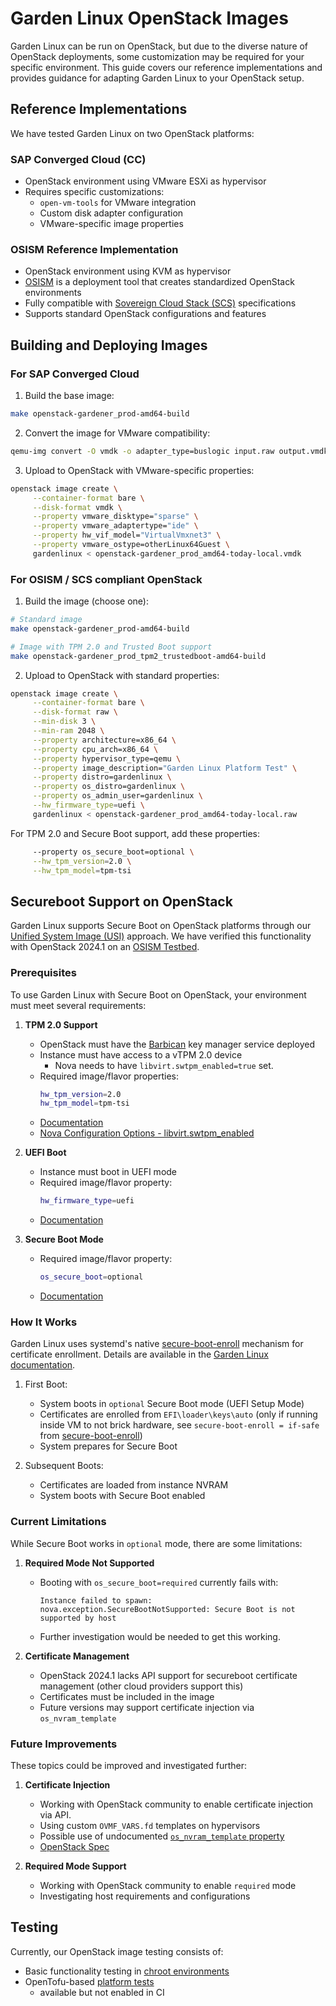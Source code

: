# Garden Linux OpenStack Images

Garden Linux can be run on OpenStack, but due to the diverse nature of OpenStack deployments, some customization may be required for your specific environment. This guide covers our reference implementations and provides guidance for adapting Garden Linux to your OpenStack setup.

## Reference Implementations

We have tested Garden Linux on two OpenStack platforms:

### SAP Converged Cloud (CC)

- OpenStack environment using VMware ESXi as hypervisor
- Requires specific customizations:
  - `open-vm-tools` for VMware integration
  - Custom disk adapter configuration
  - VMware-specific image properties

### OSISM Reference Implementation

- OpenStack environment using KVM as hypervisor
- [OSISM](https://osism.tech/) is a deployment tool that creates standardized OpenStack environments
- Fully compatible with [Sovereign Cloud Stack (SCS)](https://sovereigncloudstack.org) specifications
- Supports standard OpenStack configurations and features

## Building and Deploying Images

### For SAP Converged Cloud

1. Build the base image:

```bash
make openstack-gardener_prod-amd64-build
```

2. Convert the image for VMware compatibility:

```bash
qemu-img convert -O vmdk -o adapter_type=buslogic input.raw output.vmdk
```

3. Upload to OpenStack with VMware-specific properties:

```bash
openstack image create \
     --container-format bare \
     --disk-format vmdk \
     --property vmware_disktype="sparse" \
     --property vmware_adaptertype="ide" \
     --property hw_vif_model="VirtualVmxnet3" \
     --property vmware_ostype=otherLinux64Guest \
     gardenlinux < openstack-gardener_prod_amd64-today-local.vmdk
```

### For OSISM / SCS compliant OpenStack

1. Build the image (choose one):

```bash
# Standard image
make openstack-gardener_prod-amd64-build

# Image with TPM 2.0 and Trusted Boot support
make openstack-gardener_prod_tpm2_trustedboot-amd64-build
```

2. Upload to OpenStack with standard properties:

```bash
openstack image create \
     --container-format bare \
     --disk-format raw \
     --min-disk 3 \
     --min-ram 2048 \
     --property architecture=x86_64 \
     --property cpu_arch=x86_64 \
     --property hypervisor_type=qemu \
     --property image_description="Garden Linux Platform Test" \
     --property distro=gardenlinux \
     --property os_distro=gardenlinux \
     --property os_admin_user=gardenlinux \
     --hw_firmware_type=uefi \
     gardenlinux < openstack-gardener_prod_amd64-today-local.raw
```

For TPM 2.0 and Secure Boot support, add these properties:

```bash
     --property os_secure_boot=optional \
     --hw_tpm_version=2.0 \
     --hw_tpm_model=tpm-tsi
```

## Secureboot Support on OpenStack

Garden Linux supports Secure Boot on OpenStack platforms through our [Unified System Image (USI)](https://github.com/gardenlinux/gardenlinux/blob/main/docs/boot_modes.md#unified-system-image-usi) approach. We have verified this functionality with OpenStack 2024.1 on an [OSISM Testbed](https://osism.tech/docs/testbed).

### Prerequisites

To use Garden Linux with Secure Boot on OpenStack, your environment must meet several requirements:

1. **TPM 2.0 Support**

   - OpenStack must have the [Barbican](https://docs.openstack.org/barbican/2024.1/) key manager service deployed
   - Instance must have access to a vTPM 2.0 device
     - Nova needs to have `libvirt.swtpm_enabled=true` set.
   - Required image/flavor properties:
     ```bash
     hw_tpm_version=2.0
     hw_tpm_model=tpm-tsi
     ```
   - [Documentation](https://docs.openstack.org/nova/2024.1/admin/emulated-tpm.html)
   - [Nova Configuration Options - libvirt.swtpm_enabled](https://docs.openstack.org/nova/2024.1/configuration/config.html#libvirt.swtpm_enabled)

2. **UEFI Boot**

   - Instance must boot in UEFI mode
   - Required image/flavor property:
     ```bash
     hw_firmware_type=uefi
     ```
   - [Documentation](https://docs.openstack.org/nova/2024.1/admin/uefi.html)

3. **Secure Boot Mode**
   - Required image/flavor property:
     ```bash
     os_secure_boot=optional
     ```
   - [Documentation](https://docs.openstack.org/nova/2024.1/admin/secure-boot.html)

### How It Works

Garden Linux uses systemd's native [secure-boot-enroll](https://www.freedesktop.org/software/systemd/man/253/loader.conf.html#secure-boot-enroll) mechanism for certificate enrollment. Details are available in the [Garden Linux documentation](https://github.com/gardenlinux/gardenlinux/blob/main/docs/boot_modes.md).

1. First Boot:

   - System boots in `optional` Secure Boot mode (UEFI Setup Mode)
   - Certificates are enrolled from `EFI\loader\keys\auto` (only if running inside VM to not brick hardware, see `secure-boot-enroll = if-safe` from [secure-boot-enroll](https://www.freedesktop.org/software/systemd/man/253/loader.conf.html#secure-boot-enroll))
   - System prepares for Secure Boot

2. Subsequent Boots:
   - Certificates are loaded from instance NVRAM
   - System boots with Secure Boot enabled

### Current Limitations

While Secure Boot works in `optional` mode, there are some limitations:

1. **Required Mode Not Supported**

   - Booting with `os_secure_boot=required` currently fails with:
     ```
     Instance failed to spawn: nova.exception.SecureBootNotSupported: Secure Boot is not supported by host
     ```
   - Further investigation would be needed to get this working.

2. **Certificate Management**
   - OpenStack 2024.1 lacks API support for secureboot certificate management (other cloud providers support this)
   - Certificates must be included in the image
   - Future versions may support certificate injection via `os_nvram_template`

### Future Improvements

These topics could be improved and investigated further:

1. **Certificate Injection**

   - Working with OpenStack community to enable certificate injection via API.
   - Using custom `OVMF_VARS.fd` templates on hypervisors
   - Possible use of undocumented [`os_nvram_template` property](https://github.com/openstack/nova/blob/98226b60f3fe7b20e8d7f208c12f8d0086cd83d0/nova/virt/libvirt/config.py#L3081)
   - [OpenStack Spec](https://specs.openstack.org/openstack/nova-specs/specs/wallaby/implemented/allow-secure-boot-for-qemu-kvm-guests.html)

2. **Required Mode Support**
   - Working with OpenStack community to enable `required` mode
   - Investigating host requirements and configurations

## Testing

Currently, our OpenStack image testing consists of:

- Basic functionality testing in [chroot environments](https://github.com/gardenlinux/gardenlinux/tree/main/tests#chroot)
- OpenTofu-based [platform tests](https://github.com/gardenlinux/gardenlinux/tree/main/tests/platformSetup/tofu/modules/openstack)
  - available but not enabled in CI
